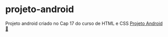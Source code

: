 # projeto-android
Projeto android criado no Cap 17 do curso de HTML e CSS
<a href="https://maferrs.github.io/html-css/desafio/d010/desafio10.html"> Projeto Android 🖖 </a>
